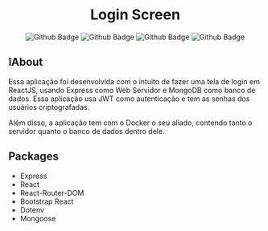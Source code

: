 <h1 align="center">Login Screen</h1>
<p align="center">
    <img alt="Github Badge" src="https://img.shields.io/badge/Javascript-ModuleES-yellow">
    <img alt="Github Badge" src="https://img.shields.io/badge/ReactJS-80%25-blue">
    <img alt="Github Badge" src="https://img.shields.io/badge/Express-25%25-lightgrey">
    <img alt="Github Badge" src="https://img.shields.io/badge/MongoDB-Database-green">
    
</p>
<h2>❕About</h2>
<p>Essa aplicação foi desenvolvida com o intuito de fazer uma tela de login em ReactJS, usando Express como Web Servidor e MongoDB como banco de dados. Essa aplicação usa JWT como autenticação e tem as senhas dos usuários criptografadas.</p>
<p>Além disso, a aplicação tem com o Docker o seu aliado, contendo tanto o servidor quanto o banco de dados dentro dele.</p>

<h2>Packages</h2>
<ul>
    <li>Express</li>
    <li>React</li>
    <li>React-Router-DOM</li>
    <li>Bootstrap React</li>
    <li>Dotenv</li>
    <li>Mongoose</li>
</ul>
